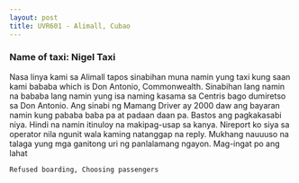```yaml
---
layout: post
title: UVR601 - Alimall, Cubao
---
```


### Name of taxi: Nigel Taxi

Nasa linya kami sa Alimall tapos sinabihan muna namin yung taxi kung saan kami bababa which is Don Antonio, Commonwealth. Sinabihan lang namin na bababa lang namin yung isa naming kasama sa Centris bago dumiretso sa Don Antonio. Ang sinabi ng Mamang Driver ay 2000 daw ang bayaran namin kung pababa baba pa at padaan daan pa. Bastos ang pagkakasabi niya. Hindi na namin itinuloy na makipag-usap sa kanya. Nireport ko siya sa operator nila ngunit wala kaming natanggap na reply. Mukhang nauuuso na talaga yung mga ganitong uri ng panlalamang ngayon. Mag-ingat po ang lahat

```Refused boarding, Choosing passengers```
